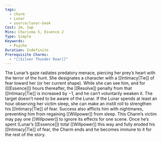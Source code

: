 ```yaml
---
tags:
  - charm
  - Lunar
  - source/lunar-book
Cost: 2m, 1wp
Mins: Charisma 5, Essence 2
Type: Simple
Keywords:
  - Psyche
Duration: Indefinite
Prerequisite Charms:
  - "[[Silver Thunder Roar]]"
---
```

The Lunar’s gaze radiates predatory menace, piercing her prey’s heart with the terror of the hunt. She designates a character with a [[Intimacy|Tie]] of fear toward her (or her current shape). While she can see him, and for ([[Essence]]) hours thereafter, the [[Resolve]] penalty from that [[Intimacy|Tie]] is increased by −1, and he can’t voluntarily weaken it. The target doesn’t need to be aware of the Lunar. If the Lunar spends at least an hour observing her victim sleep, she can make an instill roll to strengthen his [[Intimacy|Tie]] of fear. Success also afflicts him with nightmares, preventing him from regaining [[Willpower]] from sleep. This Charm’s victim may pay one [[Willpower]] to ignore its effects for one scene. Once he’s spent (Lunar’s [[Essence]]) total [[Willpower]] this way and fully eroded his [[Intimacy|Tie]] of fear, the Charm ends and he becomes immune to it for the rest of the story.